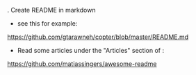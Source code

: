 . Create README in markdown

- see this for example:

https://github.com/gtarawneh/copter/blob/master/README.md

- Read some articles under the "Articles" section of :

https://github.com/matiassingers/awesome-readme